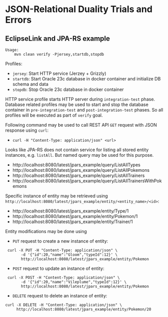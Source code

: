 # JSON-Relational Duality Trials and Errors

## EclipseLink and JPA-RS example

```
Usage:
    mvn clean verify -Pjersey,startdb,stopdb
```

Profiles:
 - `jersey`: Start HTTP service (Jerzey + Grizzly)
 - `startdb`: Start Oracle 23c database in docker container and initialize DB schema and data
 - `stopdb`: Stop Oracle 23c database in docker container

HTTP service profile starts HTTP server during `integration-test` phase.
Database related profiles may be used to start and stop the database container in `pre-integration-test` and `post-integration-test` phases.
So all profiles will be executed as part of `verify` goal.

Following command may be used to call REST API `GET` request with JSON response using `curl`:
- `curl -H "Content-Type: application/json" <url>`

Looks like JPA-RS does not contain service for listing all stored entity instances, e.g. `listAll`. But named query may be used for this purpose.
- http://localhost:8080/latest/jpars_example/query/ListAllTypes
- http://localhost:8080/latest/jpars_example/query/ListAllPokemons
- http://localhost:8080/latest/jpars_example/query/ListAllTrainers
- http://localhost:8080/latest/jpars_example/query/ListAllTrainersWithPokemons

Specific instance of entity may be retrieved using `http://localhost:8080/latest/jpars_example/entity/<entity_name>/<id>`:
- http://localhost:8080/latest/jpars_example/entity/Type/1
- http://localhost:8080/latest/jpars_example/entity/Pokemon/1
- http://localhost:8080/latest/jpars_example/entity/Trainer/1

Entity modifications may be done using
- `PUT` request to create a new instance of entity:
```
 curl -X PUT -H "Content-Type: application/json" \
       -d '{"id":20,"name":"Gloom","typeId":12}' \
       http://localhost:8080/latest/jpars_example/entity/Pokemon
```
- `POST` request to update an instance of entity:
```
 curl -X POST -H "Content-Type: application/json" \
       -d '{"id":20,"name":"Vileplume","typeId":12}' \
       http://localhost:8080/latest/jpars_example/entity/Pokemon
```
- `DELETE` request to delete an instance of entity:
```
curl -X DELETE -H "Content-Type: application/json" \
     http://localhost:8080/latest/jpars_example/entity/Pokemon/20
```
